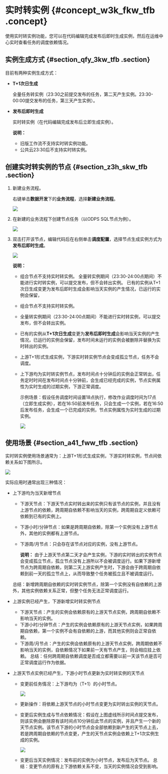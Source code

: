 # 实时转实例 {#concept_w3k_fkw_tfb .concept}

使用实时转实例功能，您可以在代码编辑完成发布后即时生成实例，然后在运维中心实时查看任务的调度依赖情况。

## 实例生成方式 {#section_qfy_3kw_tfb .section}

目前有两种实例生成方式：

-   **T+1次日生成** 

    全量任务转实例（23:30之前提交发布的任务，第二天产生实例。23:30-00:00提交发布的任务，第三天产生实例）。

-   **发布后即时生成** 

    实时转实例（在代码编辑完成发布后立即生成实例）。

    **说明：** 

    -   旧版工作流不支持实时转实例功能。
    -   公共云23:30后不支持实时转实例。

## 创建实时转实例的节点 {#section_z3h_skw_tfb .section}

1.  新建业务流程。

    右键单击**数据开发**下的**业务流程**，选择**新建业务流程**。

    ![](http://static-aliyun-doc.oss-cn-hangzhou.aliyuncs.com/assets/img/62003/155722078931405_zh-CN.png)

2.  在新建的业务流程下创建节点任务（以ODPS SQL节点为例）。

    ![](http://static-aliyun-doc.oss-cn-hangzhou.aliyuncs.com/assets/img/62003/155722078931406_zh-CN.png)

3.  双击打开该节点，编辑代码后在右侧单击**调度配置**，选择节点生成实例方式为**发布后即时生成**。

    ![](http://static-aliyun-doc.oss-cn-hangzhou.aliyuncs.com/assets/img/62003/155722078931416_zh-CN.png)

    **说明：** 

    -   组合节点不支持实时转实例。 全量转实例期间（23:30-24:00点期间）不能进行实时转实例，可以提交发布，但不会转出实例。 已有的实例从T+1次日生成变更为发布后即时生成会影响当天实例的产生情况，已运行的实例会保留，
    -   组合节点不支持实时转实例。
    -   全量转实例期间（23:30-24:00点期间）不能进行实时转实例，可以提交发布，但不会转出实例。
    -   已有的实例从**T+1次日生成**变更为**发布后即时生成**会影响当天实例的产生情况，已运行的实例会保留，发布时间未运行的实例会被删除并替换为实时转出的实例。
    -   上游T+1形式生成实例，下游实时转实例节点会变成孤立节点，任务不会调度。
    -   上下游均为实时转实例节点，发布时间点十分钟后的实例会正常转出，任务定时时间在发布时间点十分钟前，会生成已经完成的实例，节点实例属性为实时生成的过期实例，下游正常调度。

        示例场景：假设任务调度时间设置18点执行，修改作业调度时间为17点（立即生成实例），若在16:50前发布任务，只会生成一个实例，若在16:50后发布任务，会生成一个已完成的实例，节点实例属性为实时生成的过期实例。

        ![](http://static-aliyun-doc.oss-cn-hangzhou.aliyuncs.com/assets/img/62003/155722078931427_zh-CN.png)


## 使用场景 {#section_a41_fww_tfb .section}

实时转实例使用场景通常为：上游T+1形式生成实例，下游实时转实例，节点间依赖关系如下图所示。

![](http://static-aliyun-doc.oss-cn-hangzhou.aliyuncs.com/assets/img/62003/155722078931417_zh-CN.png)

实际应用时通常出现三种情况：

-   上下游均为当天新增节点

    -   下游天节点：下游天节点实时转出来的实例只有该节点的实例，并且没有上游节点的依赖，跨周期自依赖不影响当天的实例，跨周期自定义依赖可依赖到已有的实例上。
    -   下游小时/分钟节点：如果是跨周期自依赖，除第一个实例没有上游节点外，其他的实例都有上游节点。
    -   下游周/月节点：只会存在该节点对应的实例，没有上游节点。

        **说明：** 由于上游天节点第二天才会产生实例，下游的实时转出的实例节点会变成孤立节点，孤立节点没有上游所以不会被调度运行。如果下游新增节点为跨周期自依赖，则第二天上游实例产生时，下游会由于跨周期自依赖到前一天的孤立节点上，从而导致整个任务被孤立且不被调度运行。

    总结：新增跨周期自依赖的实时转实例节点，除第一个实例没有自依赖的上游外，其他实例依赖关系正常，但整个任务无法正常调度运行。

-   上游实例已经产生，下游新增实时转实例节点

    -   下游天节点：产生的实例会依赖原有的上游天节点实例，跨周期自依赖不影响当天的实例。
    -   下游小时/分钟节点：产生的实例会依赖原有的上游天节点实例，如果跨周期自依赖，第一个实例不会有自依赖的上游，而其他实例则会正常自依赖。
    -   下游周/月节点：产生的实例会依赖原有的上游天节点实例，跨周期依赖不影响当天的实例，自依赖情况下如果前一天有节点产生，则会相应挂上依赖。
    总结：任何跨周期自依赖调度是否成立都需要以前一天该节点是否可正常调度运行作为依据。

-   上游天节点实例已经产生，下游小时节点更新为实时转实例的天节点

    -   变更前任务情况：上下游均为（T+1）的小时节点。

        ![](http://static-aliyun-doc.oss-cn-hangzhou.aliyuncs.com/assets/img/62003/155722078931422_zh-CN.png)

    -   更新操作：将依赖上游天节点的小时节点变更为实时转出实例的天节点。
    -   变更后实例生成与节点依赖情况：假设在上图虚线所示时间点提交发布，则该实例会删除原有该时间点10分钟后此节点的实例，并且产生一个新的天节点实例。该节点下游的小时节点会全部依赖到新产生的天节点上去，若是跨周期自依赖的节点变更，产生的天节点实例会依赖上T+1次实例生成的实例。

        ![](http://static-aliyun-doc.oss-cn-hangzhou.aliyuncs.com/assets/img/62003/155722078931425_zh-CN.png)

    -   变更后当天实例情况：发布前的实例为小时节点，发布后为天节点。
    总结：变更节点的原有上下游依赖关系不变，当天的实例情况会受到影响。


